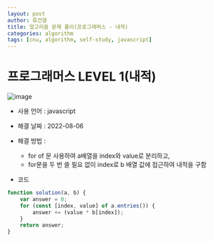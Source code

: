```yaml
---
layout: post
author: 류건열
title: 알고리즘 문제 풀이(프로그래머스 - 내적)
categories: algorithm
tags: [cnu, algorithm, self-study, javascript]
---
```


# 프로그래머스 LEVEL 1(내적)

  ![image](https://user-images.githubusercontent.com/34560965/183246685-b35699c1-8297-4aca-93f8-803a305f30bd.png)

  - 사용 언어 : javascript

  - 해결 날짜 : 2022-08-06

  - 해결 방법 :

    - for of 문 사용하여 a배열을 index와 value로 분리하고,
    - for문을 두 번 쓸 필요 없이 index로 b 배열 값에 접근하여 내적을 구함

  - 코드

  ```javascript
  function solution(a, b) {
      var answer = 0;
      for (const [index, value] of a.entries()) {
          answer += (value * b[index]);
      }
      return answer;
  }
  ```

